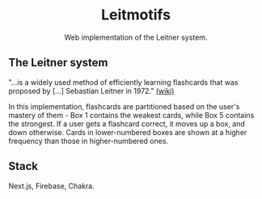 <h1 align="center">
Leitmotifs
</h1>

<p align="center">Web implementation of the Leitner system.</p>

## The Leitner system
"...is a widely used method of efficiently learning flashcards that was proposed by \[...\] Sebastian Leitner in 1972." [(wiki)](https://en.wikipedia.org/wiki/Leitner_system)

In this implementation, flashcards are partitioned based on the user's mastery of them - Box 1 contains the weakest cards, while Box 5 contains the strongest. If a user gets a flashcard correct, it moves up a box, and down otherwise. Cards in lower-numbered boxes are shown at a higher frequency than those in higher-numbered ones.

## Stack
Next.js, Firebase, Chakra.
